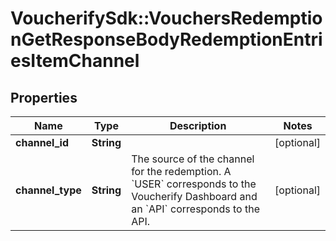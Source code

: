 # VoucherifySdk::VouchersRedemptionGetResponseBodyRedemptionEntriesItemChannel

## Properties

| Name | Type | Description | Notes |
| ---- | ---- | ----------- | ----- |
| **channel_id** | **String** |  | [optional] |
| **channel_type** | **String** | The source of the channel for the redemption. A &#x60;USER&#x60; corresponds to the Voucherify Dashboard and an &#x60;API&#x60; corresponds to the API. | [optional] |

